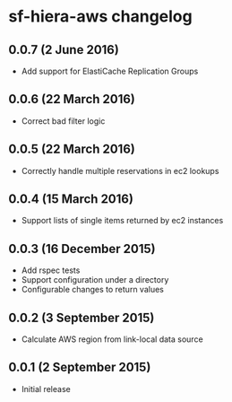 # sf-hiera-aws changelog

## 0.0.7 (2 June 2016)

 * Add support for ElastiCache Replication Groups

## 0.0.6 (22 March 2016)

 * Correct bad filter logic

## 0.0.5 (22 March 2016)

 * Correctly handle multiple reservations in ec2 lookups

## 0.0.4 (15 March 2016)

 * Support lists of single items returned by ec2 instances

## 0.0.3 (16 December 2015)

 * Add rspec tests
 * Support configuration under a directory
 * Configurable changes to return values

## 0.0.2 (3 September 2015)

 * Calculate AWS region from link-local data source

## 0.0.1 (2 September 2015)

 * Initial release

